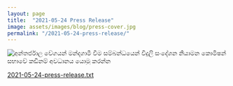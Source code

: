 ```yaml
---
layout: page
title:  "2021-05-24 Press Release"
image: assets/images/blog/press-cover.jpg
permalink: "/2021-05-24-press-release/"
---
```

<img src="https://itssl.org/assets/images/blog/2021-05-24-press.jpg" alt="අන්තර්ජාල වේගයන් මන්දගාමී වීම සම්බන්ධයෙන් විදුලි සංදේශන නියාමන කොමිෂන් සභාවේ කඩිනම් අවධානය යොමු කරන්න">


<a href="https://raw.githubusercontent.com/ITSSL/itssl.org/main/_posts/plain_txt/2021-05-24-press-release.txt" target="_blank">2021-05-24-press-release.txt</a>
